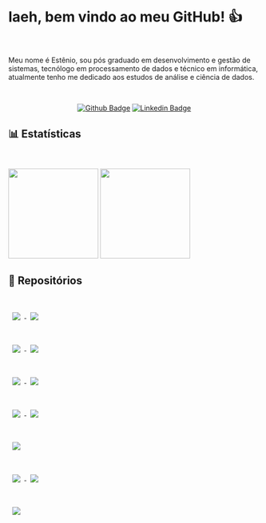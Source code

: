 # Iaeh, bem vindo ao meu GitHub! 👍

<br>

Meu nome é Estênio, sou pós graduado em desenvolvimento e gestão de sistemas, tecnólogo em processamento de dados e técnico em informática, atualmente tenho me dedicado aos estudos de análise e ciência de dados.

<br>

<div align="center">

[![Github Badge](https://img.shields.io/badge/-Github-000?style=flat-square&logo=Github&logoColor=white&link=https://github.com/emso-exe)](https://github.com/emso-exe) [![Linkedin Badge](https://img.shields.io/badge/-LinkedIn-blue?style=flat-square&logo=Linkedin&logoColor=white&link=https://www.linkedin.com/in/esteniomariano)](https://www.linkedin.com/in/esteniomariano)

</div>

## 📊 Estatísticas

<br>

<img height="180em" src="https://github-readme-stats.vercel.app/api?username=emso-exe&show_icons=true&count_private=true&include_all_commits=true&hide_border=true" /> <img height="180em" src="https://github-readme-stats.vercel.app/api/top-langs/?username=emso-exe&layout=compact&langs_count=7&hide_border=true"/>

## 📁 Repositórios

<br>
    <a href="https://github.com/emso-exe/Anuncios_em_redes_sociais">
        <img align="center" style="margin:1rem 0.5rem" src="https://github-readme-stats.vercel.app/api/pin/?username=emso-exe&repo=Anuncios_em_redes_sociais&hide_border=true&bg_color=DEG,f2f2f2,ffffff" />
    </a>
    <a href="https://github.com/emso-exe/Compra_de_carro">
        <img align="center" style="margin:1rem 0.5rem" src="https://github-readme-stats.vercel.app/api/pin/?username=emso-exe&repo=Compra_de_carro&hide_border=true&bg_color=DEG,f2f2f2,ffffff" />
    </a>
<br><br>
    <a href="https://github.com/emso-exe/Orcamento_de_redes_sociais_x_vendas">
        <img align="center" style="margin:1rem 0.5rem" src="https://github-readme-stats.vercel.app/api/pin/?username=emso-exe&repo=Orcamento_de_redes_sociais_x_vendas&hide_border=true&bg_color=DEG,f2f2f2,ffffff" />
    </a>
    <a href="https://github.com/emso-exe/Comercio_eletronico_brasileiro">
        <img align="center" style="margin:1rem 0.5rem" src="https://github-readme-stats.vercel.app/api/pin/?username=emso-exe&repo=Comercio_eletronico_brasileiro&hide_border=true&bg_color=DEG,f2f2f2,ffffff" />
    </a>
<br><br>    
    <a href="https://github.com/emso-exe/Investidores_do_tesouro_direto">
        <img align="center" style="margin:1rem 0.5rem" src="https://github-readme-stats.vercel.app/api/pin/?username=emso-exe&repo=Investidores_do_tesouro_direto&hide_border=true&bg_color=DEG,f2f2f2,ffffff" />
    </a>
    <a href="https://github.com/emso-exe/Falsificacao_de_cedulas_banco_central_do_brasil">
        <img align="center" style="margin:1rem 0.5rem" src="https://github-readme-stats.vercel.app/api/pin/?username=emso-exe&repo=Falsificacao_de_cedulas_banco_central_do_brasil&hide_border=true&bg_color=DEG,f2f2f2,ffffff" />
    </a>
<br><br>    
    <a href="https://github.com/emso-exe/Reclamacoes_de_consumidores_com_empresa_de_telecomunicacoes">
        <img align="center" style="margin:1rem 0.5rem" src="https://github-readme-stats.vercel.app/api/pin/?username=emso-exe&repo=Reclamacoes_de_consumidores_com_empresa_de_telecomunicacoes&hide_border=true&bg_color=DEG,f2f2f2,ffffff" />
    </a>
    <a href="https://github.com/emso-exe/LocalidadeX">
        <img align="center" style="margin:1rem 0.5rem" src="https://github-readme-stats.vercel.app/api/pin/?username=emso-exe&repo=LocalidadeX&hide_border=true&bg_color=DEG,f2f2f2,ffffff" />
    </a>
<br><br>    
    <a href="https://github.com/emso-exe/CepX">
        <img align="center" style="margin:1rem 0.5rem" src="https://github-readme-stats.vercel.app/api/pin/?username=emso-exe&repo=CepX&hide_border=true&bg_color=DEG,f2f2f2,ffffff" />
    </a>
<br><br>
    <a href="https://github.com/emso-exe/Jogo_de_dadoX">
        <img align="center" style="margin:1rem 0.5rem" src="https://github-readme-stats.vercel.app/api/pin/?username=emso-exe&repo=Jogo_de_dadoX&hide_border=true&bg_color=DEG,f2f2f2,ffffff" />
    </a>
    <a href="https://github.com/emso-exe/Valida_DocumentoX">
        <img align="center" style="margin:1rem 0.5rem" src="https://github-readme-stats.vercel.app/api/pin/?username=emso-exe&repo=Valida_DocumentoX&hide_border=true&bg_color=DEG,f2f2f2,ffffff" />
    </a>
<br><br>
    <a href="https://github.com/emso-exe/CrudX">
        <img align="center" style="margin:1rem 0.5rem" src="https://github-readme-stats.vercel.app/api/pin/?username=emso-exe&repo=CrudX&hide_border=true&bg_color=DEG,f2f2f2,ffffff" />
    </a>
